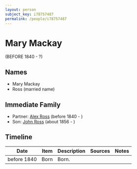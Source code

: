 ```yaml
---
layout: person
subject_key: i78757487
permalink: /people/i78757487
---
```


# Mary Mackay
(BEFORE 1840 - ?)

## Names

* Mary Mackay
* Ross (married name)

## Immediate Family

* Partner: [Alex Ross](./@58451451@-alex-ross-b1840-d.md) (before 1840 - )
* Son: [John Ross](./@81395704@-john-ross-b1856-d.md) (about 1856 - )

## Timeline

Date | Item | Description | Sources | Notes
---|---|---|---|---
before 1840 | Born | Born. |  | 

